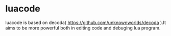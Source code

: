 luacode
=======

luacode is based on decoda( https://github.com/unknownworlds/decoda ).It aims to be more powerful both in editing code and debuging lua program.
